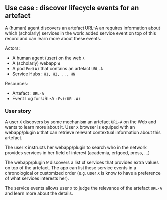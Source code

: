 ## Use case : discover lifecycle events for an artefact

A (human) agent discovers an artefact URL-A an requires information about which (scholarly) services
in the world added service event on top of this record and can learn more about these events.

Actors:
  - A human agent (user) on the web `X`
  - A (scholarly) webapp `W` 
  - A pod `Pod(A)` that contains an artefact `URL-A`
  - Service Hubs : `H1, H2, ... HN`
 
 Resources:
   - Artefact : `URL-A`
   - Event Log for URL-A  : `Evt(URL-A)`

 ### User story

A user `X` discovers by some mechanism an artefact `URL-A` on the Web and wants to learn more about it.
User `X` browser is equiped with an webapp/plugin `W` that can retrieve relevant contextual information
about this artefact. 

The user `X` instructs her webapp/plugin to search who in the network provides services in her field of
interest (academia, erfgoed, press, ...)

The webapp/plugin `W` discovers a list of services that provides extra values on top of the artefact.
The app can list these service events in a chronological or customized order (e.g. user `X` is know to have 
a preference of what services interests her). 

The service events allows user `X` to judge the relevance of the artefact `URL-A` and learn more about the
details.

